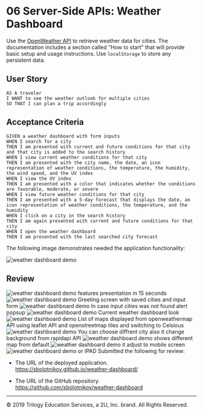 # 06 Server-Side APIs: Weather Dashboard

Use the [OpenWeather API](https://openweathermap.org/api) to retrieve weather data for cities. The documentation includes a section called "How to start" that will provide basic setup and usage instructions. Use `localStorage` to store any persistent data.

## User Story

```
AS A traveler
I WANT to see the weather outlook for multiple cities
SO THAT I can plan a trip accordingly
```

## Acceptance Criteria

```
GIVEN a weather dashboard with form inputs
WHEN I search for a city
THEN I am presented with current and future conditions for that city and that city is added to the search history
WHEN I view current weather conditions for that city
THEN I am presented with the city name, the date, an icon representation of weather conditions, the temperature, the humidity, the wind speed, and the UV index
WHEN I view the UV index
THEN I am presented with a color that indicates whether the conditions are favorable, moderate, or severe
WHEN I view future weather conditions for that city
THEN I am presented with a 5-day forecast that displays the date, an icon representation of weather conditions, the temperature, and the humidity
WHEN I click on a city in the search history
THEN I am again presented with current and future conditions for that city
WHEN I open the weather dashboard
THEN I am presented with the last searched city forecast
```

The following image demonstrates needed the application functionality:

![weather dashboard demo](/assets/06-server-side-apis-demo.png)

## Review
![weather dashboard demo](/assets/presentation.gif)
features presentation in 15 seconds
![weather dashboard demo](/assets/1-Start-screen.png)
Greeting screen with saved cities and input form
![weather dashboard demo](/assets/2-alert-on-wrong-input.png)
In case input cities was not found alert popsup 
![weather dashboard demo](/assets/3-current-dashboard-with-background.png)
Current weather dashboard look
![weather dashboard demo](/assets/4-list-of-maps-used-switchto-Celsious.png)
List of maps displayed from openweathermap API using leaflet API and openstreetmap tiles and switching to Celsious
![weather dashboard demo](/assets/5-diffrent-city-click.png)
You can choose diffrent city also it change background from rapidapi API
![weather dashboard demo](/assets/6-temperature-layer-map&forecast.png)
shows different map from default
![weather dashboard demo](/assets/7-mobile-look.png)
it adjust to mobile screen
![weather dashboard demo](/assets/8-iPAD-look.png)
or IPAD
Submitted the following for review:

* The URL of the deployed application. https://sbolotnikov.github.io/weather-dashboard/

* The URL of the GitHub repository. https://github.com/sbolotnikov/weather-dashboard

- - -
© 2019 Trilogy Education Services, a 2U, Inc. brand. All Rights Reserved.
